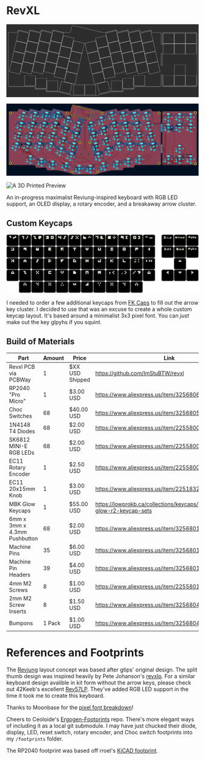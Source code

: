 # RevXL

![Ergogen Preview](./Ergogen.png)

![PCB Preview](./PCB.png)

![A 3D Printed Preview](./Preview.png)

An in-progress maximalist Reviung-inspired keyboard with RGB LED support, an OLED display, a rotary encoder, and a breakaway arrow cluster.

## Custom Keycaps

![Keycap Preview](./Keycaps.png)

I needed to order a few additional keycaps from [FK Caps](https://fkcaps.com/?a=FlatFootFox) to fill out the arrow key cluster. I decided to use that was an excuse to create a whole custom keycap layout. It's based around a minimalist 3x3 pixel font. You can *just* make out the key glpyhs if you squint.

## Build of Materials

| Part                         | Amount | Price           | Link                                                 |
| ---------------------------- | ------ | --------------- | ---------------------------------------------------- |
| Revxl PCB via PCBWay         | 1      | $XX USD Shipped | https://github.com/ImStuBTW/revxl                    |
| RP2040 "Pro Micro"           | 1      | $3.00 USD       | https://www.aliexpress.us/item/3256806423363289.html |
| Choc Switches                | 68     | $40.00 USD      | https://www.aliexpress.us/item/3256805697157410.html |
| 1N4148 T4 Diodes             | 68     | $2.00 USD       | https://www.aliexpress.us/item/2255800498728983.html |
| SK6812 MINI-E RGB LEDs       | 68     | $2.00 USD       | https://www.aliexpress.us/item/2255800498728983.html |
| EC11 Rotary Encoder          | 1      | $2.50 USD       | https://www.aliexpress.us/item/2255800160725313.html |
| EC11 20x15mm Knob            | 1      | $3.00 USD       | https://www.aliexpress.us/item/2251832562966356.html |
| MBK Glow Keycaps             | 1      | $55.00 USD      | https://lowprokb.ca/collections/keycaps/products/mbk-glow-r2-keycap-sets |
| 6mm x 3mm x 4.3mm Pushbutton | 68     | $2.00 USD       | https://www.aliexpress.us/item/3256801663262003.html |
| Machine Pins                 | 35     | $6.00 USD       | https://www.aliexpress.us/item/3256801663262003.html |
| Machine Pin Headers          | 39     | $4.00 USD       | https://www.aliexpress.us/item/3256801663262003.html |
| 4mm M2 Screws                | 8      | $1.00 USD       | https://www.aliexpress.us/item/2255801062616407.html |
| 2mm M2 Screw Inserts         | 8      | $1.50 USD       | https://www.aliexpress.us/item/3256804349544912.html |
| Bumpons                      | 1 Pack | $1.00 USD       | https://www.aliexpress.us/item/3256804119199524.html |

# References and Footprints

The [Reviung](https://github.com/gtips/reviung) layout concept was based after gtips' original design. The split thumb design was inspired heavily by Pete Johanson's [revxlp](https://gitlab.com/lpgalaxy/revxlp). For a similar keyboard design avalible in kit form without the arrow keys, please check out 42Keeb's excellent [Rev57LP](https://42keebs.eu/shop/kits/pro-micro-based/rev57lp-50-low-profile-hotswap-ergo-kit/). They've added RGB LED support in the time it took me to create this keyboard.

Thanks to Moonbase for the [pixel font breakdown](https://moonbench.xyz/projects/tiny-pixel-art-fonts/)! 

Cheers to Ceoloide's [Ergogen-Footprints](https://github.com/ceoloide/ergogen-footprints) repo. There's more elegant ways of including it as a local git submodule. I may have just chucked their diode, display, LED, reset switch, rotary encoder, and Choc switch footprints into my `/footprints` folder.

The RP2040 footprint was based off rroel's [KiCAD footprint](https://github.com/rroels/kicad_pro_micro_rp2040).